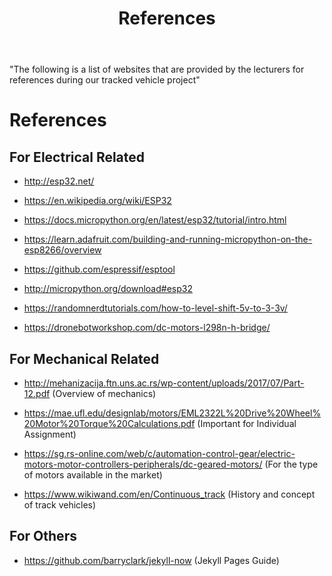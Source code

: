 ﻿---
layout: post
title: References 
---

"The following is a list of websites that are provided by the lecturers for references during our tracked vehicle project"

# References

## For Electrical Related

* http://esp32.net/

* https://en.wikipedia.org/wiki/ESP32

* https://docs.micropython.org/en/latest/esp32/tutorial/intro.html

* https://learn.adafruit.com/building-and-running-micropython-on-the-esp8266/overview

* https://github.com/espressif/esptool

* http://micropython.org/download#esp32

* https://randomnerdtutorials.com/how-to-level-shift-5v-to-3-3v/

* https://dronebotworkshop.com/dc-motors-l298n-h-bridge/

## For Mechanical Related

* http://mehanizacija.ftn.uns.ac.rs/wp-content/uploads/2017/07/Part-12.pdf (Overview of mechanics)

* https://mae.ufl.edu/designlab/motors/EML2322L%20Drive%20Wheel%20Motor%20Torque%20Calculations.pdf 
(Important for Individual Assignment)

* https://sg.rs-online.com/web/c/automation-control-gear/electric-motors-motor-controllers-peripherals/dc-geared-motors/ (For the type of motors available in the market)

* https://www.wikiwand.com/en/Continuous_track (History and concept of track vehicles)

## For Others

* https://github.com/barryclark/jekyll-now (Jekyll Pages Guide)